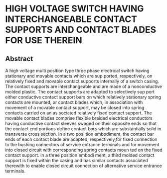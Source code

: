# HIGH VOLTAGE SWITCH HAVING INTERCHANGEABLE CONTACT SUPPORTS AND CONTACT BLADES FOR USE THEREIN

## Abstract
A high voltage multi position type three phase electrical switch having stationary and movable contacts which are sup ported, respectively, on relatively fixed and movable contact supports internally of a switch casing. The contact supports are interchangeable and are made of a nonconductive molded plastic. The contact supports are adapted to selectively sup port either conductive contact support bars on which relatively stationary spring contacts are mounted, or contact blades which, in association with movement of a movable contact support, may be closed into spring contacts carried on an as sociated relatively fixed contact support. The movable contact blades comprise flexible braided electrical conductors having conductive contact sleeves swaged on their opposite ends so that the contact end portions define contact bars which are substantially solid in transverse cross section. In a two posi tion embodiment, the contact bar ends of each contact blade are adapted, respectively,for fixed connection to the bushing connectors of service entrance terminals and for movement into closed circuit with corresponding spring contacts moun ted on the fixed contact support. In a three position embodi ment, a third molded contact support is fixed within the casing and has similar contacts associated therewith to enable closed circuit connection of alternative service entrance terminals.